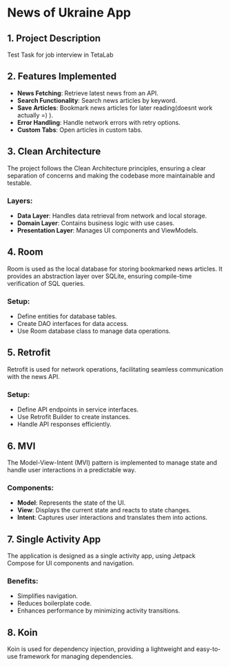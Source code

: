 # News of Ukraine App

## 1. Project Description
Test Task for job interview in TetaLab

## 2. Features Implemented
- **News Fetching**: Retrieve latest news from an API.
- **Search Functionality**: Search news articles by keyword.
- **Save Articles**: Bookmark news articles for later reading(doesnt work actually =) ).
- **Error Handling**: Handle network errors with retry options.
- **Custom Tabs**: Open articles in custom tabs.

## 3. Clean Architecture
The project follows the Clean Architecture principles, ensuring a clear separation of concerns and making the codebase more maintainable and testable.

### Layers:
- **Data Layer**: Handles data retrieval from network and local storage.
- **Domain Layer**: Contains business logic with use cases.
- **Presentation Layer**: Manages UI components and ViewModels.

## 4. Room
Room is used as the local database for storing bookmarked news articles. It provides an abstraction layer over SQLite, ensuring compile-time verification of SQL queries.

### Setup:
- Define entities for database tables.
- Create DAO interfaces for data access.
- Use Room database class to manage data operations.

## 5. Retrofit
Retrofit is used for network operations, facilitating seamless communication with the news API.

### Setup:
- Define API endpoints in service interfaces.
- Use Retrofit Builder to create instances.
- Handle API responses efficiently.

## 6. MVI
The Model-View-Intent (MVI) pattern is implemented to manage state and handle user interactions in a predictable way.

### Components:
- **Model**: Represents the state of the UI.
- **View**: Displays the current state and reacts to state changes.
- **Intent**: Captures user interactions and translates them into actions.

## 7. Single Activity App
The application is designed as a single activity app, using Jetpack Compose for UI components and navigation.

### Benefits:
- Simplifies navigation.
- Reduces boilerplate code.
- Enhances performance by minimizing activity transitions.

## 8. Koin
Koin is used for dependency injection, providing a lightweight and easy-to-use framework for managing dependencies.
